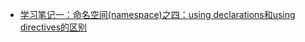 - [学习笔记一：命名空间(namespace)之四：using declarations和using directives的区别](https://blog.csdn.net/tingyue_/article/details/45898685)


